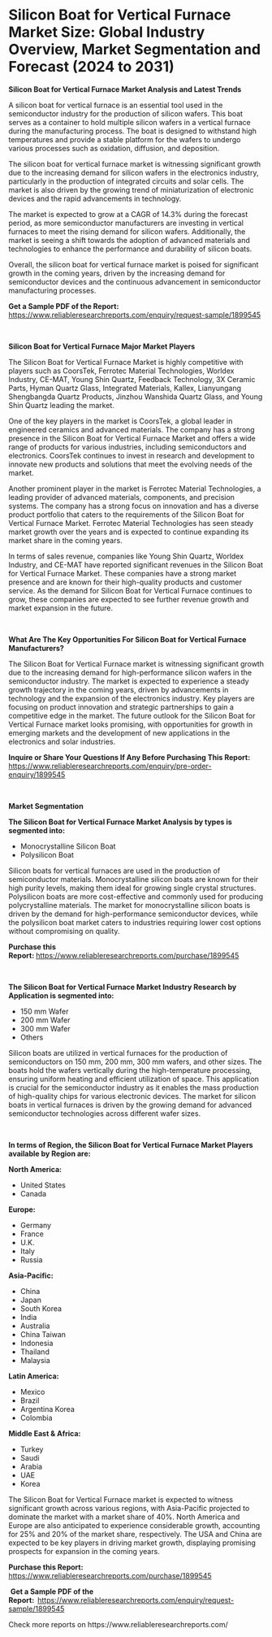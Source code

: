 <p><h1>Silicon Boat for Vertical Furnace Market Size: Global Industry Overview, Market Segmentation and Forecast (2024 to 2031)</h1></p><p><strong>Silicon Boat for Vertical Furnace Market Analysis and Latest Trends</strong></p>
<p><p>A silicon boat for vertical furnace is an essential tool used in the semiconductor industry for the production of silicon wafers. This boat serves as a container to hold multiple silicon wafers in a vertical furnace during the manufacturing process. The boat is designed to withstand high temperatures and provide a stable platform for the wafers to undergo various processes such as oxidation, diffusion, and deposition.</p><p>The silicon boat for vertical furnace market is witnessing significant growth due to the increasing demand for silicon wafers in the electronics industry, particularly in the production of integrated circuits and solar cells. The market is also driven by the growing trend of miniaturization of electronic devices and the rapid advancements in technology.</p><p>The market is expected to grow at a CAGR of 14.3% during the forecast period, as more semiconductor manufacturers are investing in vertical furnaces to meet the rising demand for silicon wafers. Additionally, the market is seeing a shift towards the adoption of advanced materials and technologies to enhance the performance and durability of silicon boats.</p><p>Overall, the silicon boat for vertical furnace market is poised for significant growth in the coming years, driven by the increasing demand for semiconductor devices and the continuous advancement in semiconductor manufacturing processes.</p></p>
<p><strong>Get a Sample PDF of the Report:&nbsp;</strong> <a href="https://www.reliableresearchreports.com/enquiry/request-sample/1899545">https://www.reliableresearchreports.com/enquiry/request-sample/1899545</a></p>
<p>&nbsp;</p>
<p><strong>Silicon Boat for Vertical Furnace Major Market Players</strong></p>
<p><p>The Silicon Boat for Vertical Furnace Market is highly competitive with players such as CoorsTek, Ferrotec Material Technologies, Worldex Industry, CE-MAT, Young Shin Quartz, Feedback Technology, 3X Ceramic Parts, Hyman Quartz Glass, Integrated Materials, Kallex, Lianyungang Shengbangda Quartz Products, Jinzhou Wanshida Quartz Glass, and Young Shin Quartz leading the market. </p><p>One of the key players in the market is CoorsTek, a global leader in engineered ceramics and advanced materials. The company has a strong presence in the Silicon Boat for Vertical Furnace Market and offers a wide range of products for various industries, including semiconductors and electronics. CoorsTek continues to invest in research and development to innovate new products and solutions that meet the evolving needs of the market.</p><p>Another prominent player in the market is Ferrotec Material Technologies, a leading provider of advanced materials, components, and precision systems. The company has a strong focus on innovation and has a diverse product portfolio that caters to the requirements of the Silicon Boat for Vertical Furnace Market. Ferrotec Material Technologies has seen steady market growth over the years and is expected to continue expanding its market share in the coming years.</p><p>In terms of sales revenue, companies like Young Shin Quartz, Worldex Industry, and CE-MAT have reported significant revenues in the Silicon Boat for Vertical Furnace Market. These companies have a strong market presence and are known for their high-quality products and customer service. As the demand for Silicon Boat for Vertical Furnace continues to grow, these companies are expected to see further revenue growth and market expansion in the future.</p></p>
<p>&nbsp;</p>
<p><strong>What Are The Key Opportunities For Silicon Boat for Vertical Furnace Manufacturers?</strong></p>
<p><p>The Silicon Boat for Vertical Furnace market is witnessing significant growth due to the increasing demand for high-performance silicon wafers in the semiconductor industry. The market is expected to experience a steady growth trajectory in the coming years, driven by advancements in technology and the expansion of the electronics industry. Key players are focusing on product innovation and strategic partnerships to gain a competitive edge in the market. The future outlook for the Silicon Boat for Vertical Furnace market looks promising, with opportunities for growth in emerging markets and the development of new applications in the electronics and solar industries.</p></p>
<p><strong>Inquire or Share Your Questions If Any Before Purchasing This Report:</strong> <a href="https://www.reliableresearchreports.com/enquiry/pre-order-enquiry/1899545">https://www.reliableresearchreports.com/enquiry/pre-order-enquiry/1899545</a></p>
<p>&nbsp;</p>
<p><strong>Market Segmentation</strong></p>
<p><strong>The Silicon Boat for Vertical Furnace Market Analysis by types is segmented into:</strong></p>
<p><ul><li>Monocrystalline Silicon Boat</li><li>Polysilicon Boat</li></ul></p>
<p><p>Silicon boats for vertical furnaces are used in the production of semiconductor materials. Monocrystalline silicon boats are known for their high purity levels, making them ideal for growing single crystal structures. Polysilicon boats are more cost-effective and commonly used for producing polycrystalline materials. The market for monocrystalline silicon boats is driven by the demand for high-performance semiconductor devices, while the polysilicon boat market caters to industries requiring lower cost options without compromising on quality.</p></p>
<p><strong>Purchase this Report:&nbsp;</strong><a href="https://www.reliableresearchreports.com/purchase/1899545">https://www.reliableresearchreports.com/purchase/1899545</a></p>
<p>&nbsp;</p>
<p><strong>The Silicon Boat for Vertical Furnace Market Industry Research by Application is segmented into:</strong></p>
<p><ul><li>150 mm Wafer</li><li>200 mm Wafer</li><li>300 mm Wafer</li><li>Others</li></ul></p>
<p><p>Silicon boats are utilized in vertical furnaces for the production of semiconductors on 150 mm, 200 mm, 300 mm wafers, and other sizes. The boats hold the wafers vertically during the high-temperature processing, ensuring uniform heating and efficient utilization of space. This application is crucial for the semiconductor industry as it enables the mass production of high-quality chips for various electronic devices. The market for silicon boats in vertical furnaces is driven by the growing demand for advanced semiconductor technologies across different wafer sizes.</p></p>
<p>&nbsp;</p>
<p><strong>In terms of Region, the Silicon Boat for Vertical Furnace Market Players available by Region are:</strong></p>
<p>
    <p> <strong> North America: </strong>
        <ul>
            <li>United States</li>
            <li>Canada</li>
        </ul>
        </p> 
    <p> <strong> Europe: </strong>
        <ul>
            <li>Germany</li>
            <li>France</li>
            <li>U.K.</li>
            <li>Italy</li>
            <li>Russia</li>
        </ul>
        </p> 
    <p> <strong> Asia-Pacific: </strong>
        <ul>
            <li>China</li>
            <li>Japan</li>
            <li>South Korea</li>
            <li>India</li>
            <li>Australia</li>
            <li>China Taiwan</li>
            <li>Indonesia</li>
            <li>Thailand</li>
            <li>Malaysia</li>
        </ul>
        </p> 
    <p> <strong> Latin America: </strong>
        <ul>
            <li>Mexico</li>
            <li>Brazil</li>
            <li>Argentina Korea</li>
            <li>Colombia</li>
        </ul>
        </p> 
    <p> <strong> Middle East & Africa: </strong>
        <ul>
            <li>Turkey</li>
            <li>Saudi</li>
            <li>Arabia</li>
            <li>UAE</li>
            <li>Korea</li>
        </ul>
    </p>
    </p>
<p><p>The Silicon Boat for Vertical Furnace market is expected to witness significant growth across various regions, with Asia-Pacific projected to dominate the market with a market share of 40%. North America and Europe are also anticipated to experience considerable growth, accounting for 25% and 20% of the market share, respectively. The USA and China are expected to be key players in driving market growth, displaying promising prospects for expansion in the coming years.</p></p>
<p><strong>Purchase this Report: </strong><a href="https://www.reliableresearchreports.com/purchase/1899545">https://www.reliableresearchreports.com/purchase/1899545</a></p>
<p>&nbsp;<strong>Get a Sample PDF of the Report:&nbsp;&nbsp;</strong><a href="https://www.reliableresearchreports.com/enquiry/request-sample/1899545">https://www.reliableresearchreports.com/enquiry/request-sample/1899545</a></p>
<p><strong></strong></p>
<p>Check more reports on https://www.reliableresearchreports.com/</p>